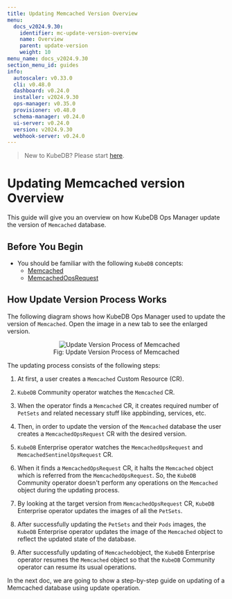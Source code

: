```yaml
---
title: Updating Memcached Version Overview
menu:
  docs_v2024.9.30:
    identifier: mc-update-version-overview
    name: Overview
    parent: update-version
    weight: 10
menu_name: docs_v2024.9.30
section_menu_id: guides
info:
  autoscaler: v0.33.0
  cli: v0.48.0
  dashboard: v0.24.0
  installer: v2024.9.30
  ops-manager: v0.35.0
  provisioner: v0.48.0
  schema-manager: v0.24.0
  ui-server: v0.24.0
  version: v2024.9.30
  webhook-server: v0.24.0
---
```


> New to KubeDB? Please start [here](/docs/v2024.9.30/README).

# Updating Memcached version Overview

This guide will give you an overview on how KubeDB Ops Manager update the version of `Memcached` database.

## Before You Begin

- You should be familiar with the following `KubeDB` concepts:
  - [Memcached](/docs/v2024.9.30/guides/memcached/concepts/memcached)
  - [MemcachedOpsRequest](/docs/v2024.9.30/guides/memcached/concepts/memcached-opsrequest)

## How Update Version Process Works

The following diagram shows how KubeDB Ops Manager used to update the version of `Memcached`. Open the image in a new tab to see the enlarged version.

<figure align="center">
  <img alt="Update Version Process of Memcached" src="/docs/v2024.9.30/images/memcached/memcached-version-update.png">
<figcaption align="center">Fig: Update Version Process of Memcached</figcaption>
</figure>

The updating process consists of the following steps:

1. At first, a user creates a `Memcached` Custom Resource (CR).

2. `KubeDB` Community operator watches the `Memcached` CR.

3. When the operator finds a `Memcached` CR, it creates required number of `PetSets` and related necessary stuff like appbinding, services, etc.

4. Then, in order to update the version of the `Memcached` database the user creates a `MemcachedOpsRequest` CR with the desired version.

5. `KubeDB` Enterprise operator watches the `MemcachedOpsRequest` and `MemcachedSentinelOpsRequest` CR.

6. When it finds a `MemcachedOpsRequest` CR, it halts the `Memcached` object which is referred from the `MemcachedOpsRequest`. So, the `KubeDB` Community operator doesn't perform any operations on the `Memcached` object during the updating process.  

7. By looking at the target version from `MemcachedOpsRequest` CR, `KubeDB` Enterprise operator updates the images of all the `PetSets`.

8. After successfully updating the `PetSets` and their `Pods` images, the `KubeDB` Enterprise operator updates the image of the `Memcached` object to reflect the updated state of the database.

9. After successfully updating of `Memcached`object, the `KubeDB` Enterprise operator resumes the `Memcached` object so that the `KubeDB` Community operator can resume its usual operations.

In the next doc, we are going to show a step-by-step guide on updating of a Memcached database using update operation.